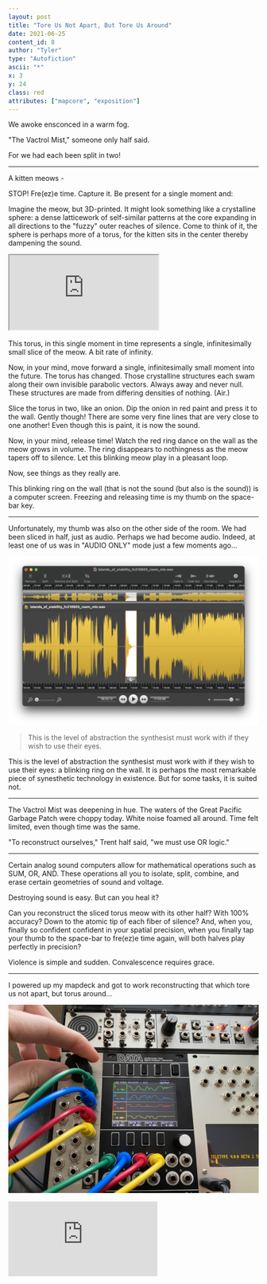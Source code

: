 ```yaml
---
layout: post
title: "Tore Us Not Apart, But Tore Us Around"
date: 2021-06-25
content_id: 8
author: "Tyler"
type: "Autofiction"
ascii: "*"
x: 3
y: 24
class: red
attributes: ["mapcore", "exposition"]
---
```

We awoke ensconced in a warm fog.

"The Vactrol Mist," someone only half said.

For we had each been split in two!

---

A kitten meows - 

STOP! Fre(ez)e time. Capture it. Be present for a single moment and:

Imagine the meow, but 3D-printed. It might look something like a crystalline sphere: a dense latticework of self-similar patterns at the core expanding in all directions to the "fuzzy" outer reaches of silence. Come to think of it, the sphere is perhaps more of a torus, for the kitten sits in the center thereby dampening the sound.

<iframe src="https://en.wikipedia.org/wiki/Torus#/media/File:De_bruijn_torus_3x3.stl"></iframe>

This torus, in this single moment in time represents a single, infinitesimally small slice of the meow. A bit rate of infinity.

Now, in your mind, move forward a single, infinitesimally small moment into the future. The torus has changed. Those crystalline structures each swam along their own invisible parabolic vectors. Always away and never null. These structures are made from differing densities of nothing. (Air.)

Slice the torus in two, like an onion. Dip the onion in red paint and press it to the wall. Gently though! There are some very fine lines that are very close to one another! Even though this is paint, it is now the sound.

Now, in your mind, release time! Watch the red ring dance on the wall as the meow grows in volume. The ring disappears to nothingness as the meow tapers off to silence. Let this blinking meow play in a pleasant loop.

Now, see things as they really are.

This blinking ring on the wall (that is not the sound (but also is the sound)) is a computer screen. Freezing and releasing time is my thumb on the space-bar key.

---

Unfortunately, my thumb was also on the other side of the room. We had been sliced in half, just as audio. Perhaps we had become audio. Indeed, at least one of us was in "AUDIO ONLY" mode just a few moments ago...

![Wave Editing](/assets/content/tore-us-wave.png)

> This is the level of abstraction the synthesist must work with if they wish to use their eyes.

This is the level of abstraction the synthesist must work with if they wish to use their eyes: a blinking ring on the wall. It is perhaps the most remarkable piece of synesthetic technology in existence. But for some tasks, it is suited not.

---

The Vactrol Mist was deepening in hue. The waters of the Great Pacific Garbage Patch were choppy today. White noise foamed all around. Time felt limited, even though time was the same.

"To reconstruct ourselves," Trent half said, "we must use OR logic."

---

Certain analog sound computers allow for mathematical operations such as SUM, OR, AND. These operations all you to isolate, split, combine, and erase certain geometries of sound and voltage.

Destroying sound is easy. But can you heal it?

Can you reconstruct the sliced torus meow with its other half? With 100% accuracy? Down to the atomic tip of each fiber of silence? And, when you, finally so confident confident in your spatial precision, when you finally tap your thumb to the space-bar to fre(ez)e time again, will both halves play perfectly in precision?

Violence is simple and sudden. Convalescence requires grace.

---

I powered up my mapdeck and got to work reconstructing that which tore us not apart, but torus around...

![Cold Mac](/assets/content/tore-us-cold-mac.jpg)

<iframe src="https://player.twitch.tv/?video=1068359803&parent=mapcorps.net" class="twitch-iframe" frameborder="0" allowfullscreen="true" scrolling="no"></iframe>

